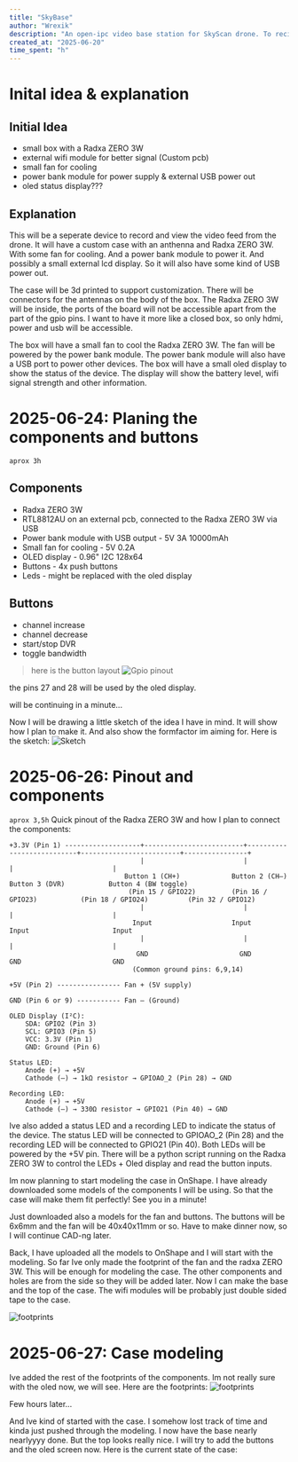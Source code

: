 ```yaml
---
title: "SkyBase"
author: "Wrexik"
description: "An open-ipc video base station for SkyScan drone. To recive video on the fly!"
created_at: "2025-06-20"
time_spent: "h"
---
```


# Inital idea & explanation
## Initial Idea
- small box with a Radxa ZERO 3W
- external wifi module for better signal (Custom pcb)
- small fan for cooling
- power bank module for power supply & external USB power out
- oled status display???
  
## Explanation
This will be a seperate device to record and view the video feed from the drone. It will have a custom case with an anthenna and Radxa ZERO 3W. With some fan for cooling. And a power bank module to power it. And possibly a small external lcd display. So it will also have some kind of USB power out.

The case will be 3d printed to support customization. There will be connectors for the antennas on the body of the box. The Radxa ZERO 3W will be inside, the ports of the board will not be accessible apart from the part of the gpio pins. I want to have it more like a closed box, so only hdmi, power and usb will be accessible.

The box will have a small fan to cool the Radxa ZERO 3W. The fan will be powered by the power bank module. The power bank module will also have a USB port to power other devices. The box will have a small oled display to show the status of the device. The display will show the battery level, wifi signal strength and other information.

# 2025-06-24: Planing the components and buttons
```aprox 3h```
## Components
- Radxa ZERO 3W
- RTL8812AU on an external pcb, connected to the Radxa ZERO 3W via USB
- Power bank module with USB output - 5V 3A 10000mAh
- Small fan for cooling - 5V 0.2A
- OLED display - 0.96" I2C 128x64
- Buttons - 4x push buttons
- Leds - might be replaced with the oled display

## Buttons
- channel increase
- channel decrease
- start/stop DVR
- toggle bandwidth

> here is the button layout
![Gpio pinout](/img/gpio.png)

the pins 27 and 28 will be used by the oled display. 

will be continuing in a minute...

Now I will be drawing a little sketch of the idea I have in mind. It will show how I plan to make it. And also show the formfactor im aiming for. 
Here is the sketch:
![Sketch](/img/sketch.png)

# 2025-06-26: Pinout and components
```aprox 3,5h```
Quick pinout of the Radxa ZERO 3W and how I plan to connect the components:
```
+3.3V (Pin 1) -------------------+-------------------------+---------------------------+-------------------------+----------------+
                                 |                         |                           |                         |
                             Button 1 (CH+)             Button 2 (CH–)             Button 3 (DVR)           Button 4 (BW toggle)
                              (Pin 15 / GPIO22)         (Pin 16 / GPIO23)           (Pin 18 / GPIO24)          (Pin 32 / GPIO12)
                                 |                         |                           |                         |
                               Input                    Input                      Input                     Input
                                 |                         |                           |                         |
                                GND                       GND                         GND                       GND
                               (Common ground pins: 6,9,14)

+5V (Pin 2) ---------------- Fan + (5V supply)

GND (Pin 6 or 9) ----------- Fan – (Ground)

OLED Display (I²C):
    SDA: GPIO2 (Pin 3)
    SCL: GPIO3 (Pin 5)
    VCC: 3.3V (Pin 1)
    GND: Ground (Pin 6)

Status LED:
    Anode (+) → +5V
    Cathode (–) → 1kΩ resistor → GPIOAO_2 (Pin 28) → GND

Recording LED:
    Anode (+) → +5V
    Cathode (–) → 330Ω resistor → GPIO21 (Pin 40) → GND
```

Ive also added a status LED and a recording LED to indicate the status of the device. The status LED will be connected to GPIOAO_2 (Pin 28) and the recording LED will be connected to GPIO21 (Pin 40). Both LEDs will be powered by the +5V pin. There will be a python script running on the Radxa ZERO 3W to control the LEDs + Oled display and read the button inputs.

Im now planning to start modeling the case in OnShape. I have already downloaded some models of the components I will be using. So that the case will make them fit perfectly! See you in a minute!

Just downloaded also a models for the fan and buttons. The buttons will be 6x6mm and the fan will be 40x40x11mm or so. Have to make dinner now, so I will continue CAD-ng later. 

Back, I have uploaded all the models to OnShape and I will start with the modeling.
So far Ive only made the footprint of the fan and the radxa ZERO 3W. This will be enough for modeling the case. The other components and holes are from the side so they will be added later. Now I can make the base and the top of the case. The wifi modules will be probably just double sided tape to the case.

![footprints](/img/footprints.png)


# 2025-06-27: Case modeling
Ive added the rest of the footprints of the components. Im not really sure with the oled now, we will see. Here are the footprints:
![footprints](/img/footprints2.png)

Few hours later...

And Ive kind of started with the case. I somehow lost track of time and kinda just pushed through the modeling. I now have the base nearly nearlyyyy done. But the top looks really nice. I will try to add the buttons and the oled screen now. Here is the current state of the case:

